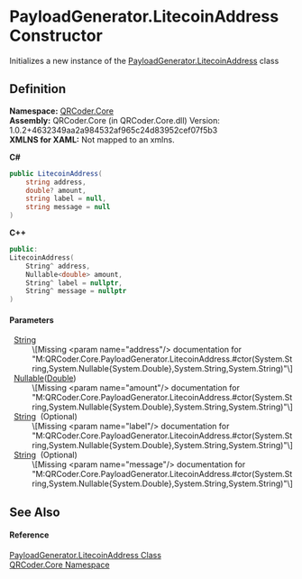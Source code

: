 # PayloadGenerator.LitecoinAddress Constructor


Initializes a new instance of the <a href="T_QRCoder_Core_PayloadGenerator_LitecoinAddress.md">PayloadGenerator.LitecoinAddress</a> class



## Definition
**Namespace:** <a href="N_QRCoder_Core.md">QRCoder.Core</a>  
**Assembly:** QRCoder.Core (in QRCoder.Core.dll) Version: 1.0.2+4632349aa2a984532af965c24d83952cef07f5b3  
**XMLNS for XAML:** Not mapped to an xmlns.

**C#**
``` C#
public LitecoinAddress(
	string address,
	double? amount,
	string label = null,
	string message = null
)
```
**C++**
``` C++
public:
LitecoinAddress(
	String^ address, 
	Nullable<double> amount, 
	String^ label = nullptr, 
	String^ message = nullptr
)
```



#### Parameters
<dl><dt>  <a href="https://learn.microsoft.com/dotnet/api/system.string" target="_blank" rel="noopener noreferrer">String</a></dt><dd>\[Missing &lt;param name="address"/&gt; documentation for "M:QRCoder.Core.PayloadGenerator.LitecoinAddress.#ctor(System.String,System.Nullable{System.Double},System.String,System.String)"\]</dd><dt>  <a href="https://learn.microsoft.com/dotnet/api/system.nullable-1" target="_blank" rel="noopener noreferrer">Nullable</a>(<a href="https://learn.microsoft.com/dotnet/api/system.double" target="_blank" rel="noopener noreferrer">Double</a>)</dt><dd>\[Missing &lt;param name="amount"/&gt; documentation for "M:QRCoder.Core.PayloadGenerator.LitecoinAddress.#ctor(System.String,System.Nullable{System.Double},System.String,System.String)"\]</dd><dt>  <a href="https://learn.microsoft.com/dotnet/api/system.string" target="_blank" rel="noopener noreferrer">String</a>  (Optional)</dt><dd>\[Missing &lt;param name="label"/&gt; documentation for "M:QRCoder.Core.PayloadGenerator.LitecoinAddress.#ctor(System.String,System.Nullable{System.Double},System.String,System.String)"\]</dd><dt>  <a href="https://learn.microsoft.com/dotnet/api/system.string" target="_blank" rel="noopener noreferrer">String</a>  (Optional)</dt><dd>\[Missing &lt;param name="message"/&gt; documentation for "M:QRCoder.Core.PayloadGenerator.LitecoinAddress.#ctor(System.String,System.Nullable{System.Double},System.String,System.String)"\]</dd></dl>

## See Also


#### Reference
<a href="T_QRCoder_Core_PayloadGenerator_LitecoinAddress.md">PayloadGenerator.LitecoinAddress Class</a>  
<a href="N_QRCoder_Core.md">QRCoder.Core Namespace</a>  
